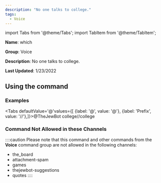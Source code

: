 ```yaml
---
description: "No one talks to college."
tags:
  - Voice
---
```

import Tabs from '@theme/Tabs';
import TabItem from '@theme/TabItem';

**Name**: which

**Group**: Voice

**Description**: No one talks to college.

**Last Updated**: 1/23/2022

## Using the command

### Examples
<Tabs defaultValue='@'values={[ {label: '@', value: '@'}, {label: 'Prefix', value: '//'},]}><TabItem value='@'>@TheJewBot college</TabItem><TabItem value='//'>//college</TabItem></Tabs>

### Command Not Allowed in these Channels
::::caution Please note that this command and other commands from the **Voice** command group are not allowed in the following channels:
- the_board
- attachment-spam
- games
- thejewbot-suggestions
- quotes
::::